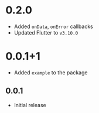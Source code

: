 # 0.2.0

- Added `onData`, `onError` callbacks
- Updated Flutter to `v3.10.0`

# 0.0.1+1

- Added `example` to the package

## 0.0.1

- Initial release
